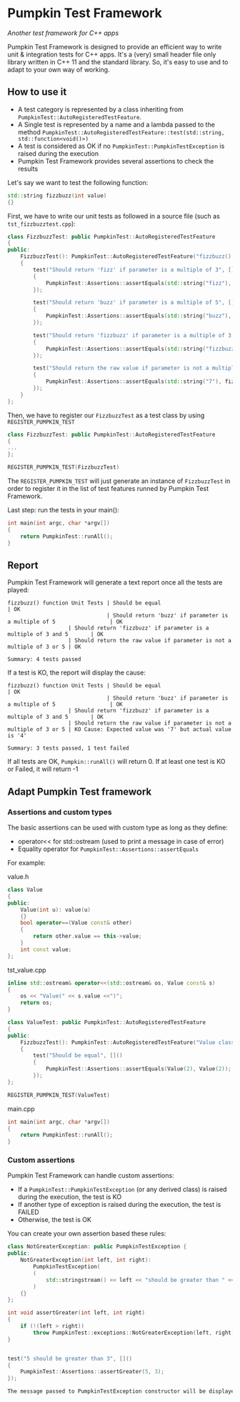 # Pumpkin Test Framework
*Another test framework for C++ apps*

Pumpkin Test Framework is designed to provide an efficient way to write unit & integration tests for C++ apps.
It's a (very) small header file only library written in C++ 11 and the standard library. So, it's easy to use and to adapt to your own way of working.

## How to use it


* A test category is represented by a class inheriting from `PumpkinTest::AutoRegisteredTestFeature`.
* A Single test is represented by a name and a lambda passed to the method `PumpkinTest::AutoRegisteredTestFeature::test(std::string, std::function<void()>)`
* A test is considered as OK if no `PumpkinTest::PumpkinTestException` is raised during the execution
* Pumpkin Test Framework provides several assertions to check the results

Let's say we want to test the following function:

```c++
std::string fizzbuzz(int value)
{}
```

First, we have to write our unit tests as followed in a source file (such as `tst_fizzbuzztest.cpp`):

```c++
class FizzbuzzTest: public PumpkinTest::AutoRegisteredTestFeature
{
public:
    FizzbuzzTest(): PumpkinTest::AutoRegisteredTestFeature("fizzbuzz() function Unit Tests")
	{
	    test("Should return 'fizz' if parameter is a multiple of 3", []()
		{
		    PumpkinTest::Assertions::assertEquals(std::string("fizz"), fizzbuzz(3));
		});

        test("Should return 'buzz' if parameter is a multiple of 5", []()
		{
		    PumpkinTest::Assertions::assertEquals(std::string("buzz"), fizzbuzz(5));
		});

        test("Should return 'fizzbuzz' if parameter is a multiple of 3 and 5", []()
		{
		    PumpkinTest::Assertions::assertEquals(std::string("fizzbuzz"), fizzbuzz(15));
		});

        test("Should return the raw value if parameter is not a multiple of 3 or 5", []()
		{
		    PumpkinTest::Assertions::assertEquals(std::string("7"), fizzbuzz(7));
		});
	}
};
```

Then, we have to register our `FizzbuzzTest` as a test class by using `REGISTER_PUMPKIN_TEST`


```c++
class FizzbuzzTest: public PumpkinTest::AutoRegisteredTestFeature
{
...
};

REGISTER_PUMPKIN_TEST(FizzbuzzTest)
```

The `REGISTER_PUMPKIN_TEST` will just generate an instance of `FizzbuzzTest` in order to register it in the list of test features runned by Pumpkin Test Framework.


Last step: run the tests in your main():

```c++
int main(int argc, char *argv[])
{
    return PumpkinTest::runAll();
}
```

## Report

Pumpkin Test Framework will generate a text report once all the tests are played:

```
fizzbuzz() function Unit Tests | Should be equal                                                      | OK
                               | Should return 'buzz' if parameter is a multiple of 5                 | OK
			       | Should return 'fizzbuzz' if parameter is a multiple of 3 and 5       | OK
			       | Should return the raw value if parameter is not a multiple of 3 or 5 | OK

Summary: 4 tests passed
```

If a test is KO, the report will display the cause:

```
fizzbuzz() function Unit Tests | Should be equal                                                      | OK
                               | Should return 'buzz' if parameter is a multiple of 5                 | OK
			       | Should return 'fizzbuzz' if parameter is a multiple of 3 and 5       | OK
			       | Should return the raw value if parameter is not a multiple of 3 or 5 | KO Cause: Expected value was '7' but actual value is '4'

Summary: 3 tests passed, 1 test failed
```

If all tests are OK, `Pumpkin::runAll()` will return 0. If at least one test is KO or Failed, it will return -1

## Adapt Pumpkin Test framework

### Assertions and custom types
The basic assertions can be used with custom type as long as they define:
* operator<< for std::ostream (used to print a message in case of error)
* Equality operator for `PumpkinTest::Assertions::assertEquals`

For example:

value.h
```c++
class Value
{
public:
    Value(int u): value(u)
	{}
	bool operator==(Value const& other)
	{
	    return other.value == this->value;
	}
	int const value;
};
```

tst_value.cpp
```c++
inline std::ostream& operator<<(std::ostream& os, Value const& s)
{
    os << "Value(" << s.value <<")";
	return os;
}

class ValueTest: public PumpkinTest::AutoRegisteredTestFeature
{
public:
    FizzbuzzTest(): PumpkinTest::AutoRegisteredTestFeature("Value class Unit Tests")
	{
	    test("Should be equal", []()
		{
		    PumpkinTest::Assertions::assertEquals(Value(2), Value(2));
		});
};

REGISTER_PUMPKIN_TEST(ValueTest)
```

main.cpp
```c++
int main(int argc, char *argv[])
{
    return PumpkinTest::runAll();
}
```

### Custom assertions

Pumpkin Test Framework can handle custom assertions:
* If a `PumpkinTest::PumpkinTestException` (or any derived class) is raised during the execution, the test is KO
* If another type of exception is raised during the execution, the test is FAILED
* Otherwise, the test is OK

You can create your own assertion based these rules:

```c++
class NotGreaterException: public PumpkinTestException {
public:
    NotGreaterException(int left, int right):
	    PumpkinTestException(
		(
		    std::stringstream() << left << "should be greater than " << right).str()
		)
	{}
};

int void assertGreater(int left, int right)
{
    if (!(left > right))
	    throw PumpkinTest::exceptions::NotGreaterException(left, right);
}


test("5 should be greater than 3", []()
{
    PumpkinTest::Assertions::assertGreater(5, 3);
});

The message passed to PumpkinTestException constructor will be displayed as the cause in the report.

```
